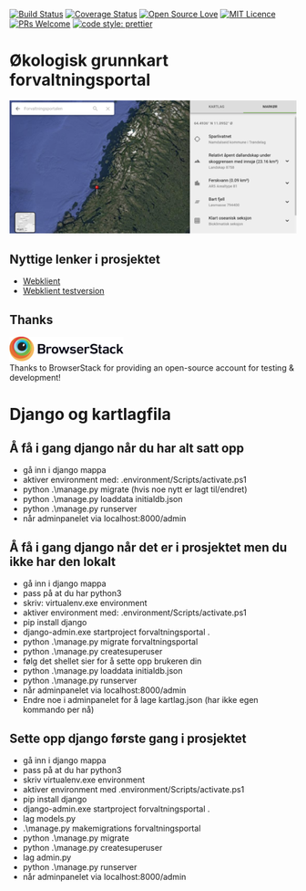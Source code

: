 [![Build Status](https://travis-ci.org/Artsdatabanken/forvaltningsportal.svg?branch=master)](https://travis-ci.org/Artsdatabanken/forvaltningsportal)
[![Coverage Status](https://coveralls.io/repos/github/Artsdatabanken/forvaltningsportal/badge.svg?branch=master)](https://coveralls.io/github/Artsdatabanken/forvaltningsportal?branch=master)
[![Open Source Love](https://badges.frapsoft.com/os/v2/open-source.svg?v=103)](https://github.com/ellerbrock/open-source-badges/)
[![MIT Licence](https://badges.frapsoft.com/os/mit/mit.svg?v=103)](https://opensource.org/licenses/mit-license.php)
[![PRs Welcome](https://img.shields.io/badge/PRs-welcome-brightgreen.svg)](CONTRIBUTING.md#pull-requests)
[![code style: prettier](https://img.shields.io/badge/code_style-prettier-ff69b4.svg?style=flat-square)](https://github.com/prettier/prettier)

# Økologisk grunnkart forvaltningsportal

![image](./doc/screenshot.png)

## Nyttige lenker i prosjektet

- [Webklient](https://forvaltningsportal.artsdatabanken.no)
- [Webklient testversion](https://forvaltningsportal.test.artsdatabanken.no)

## Thanks

<a href="https://www.browserstack.com/"><img src="doc/Browserstack-logo.svg" width="200px">
</a>
<br/>Thanks to BrowserStack for providing an open-source account for testing & development!

# Django og kartlagfila

## Å få i gang django når du har alt satt opp

- gå inn i django mappa
- aktiver environment med: .environment/Scripts/activate.ps1
- python .\manage.py migrate (hvis noe nytt er lagt til/endret)
- python .\manage.py loaddata initialdb.json
- python .\manage.py runserver
- når adminpanelet via localhost:8000/admin

## Å få i gang django når det er i prosjektet men du ikke har den lokalt

- gå inn i django mappa
- pass på at du har python3
- skriv: virtualenv.exe environment
- aktiver environment med: .environment/Scripts/activate.ps1
- pip install django
- django-admin.exe startproject forvaltningsportal .
- python .\manage.py migrate forvaltningsportal
- python .\manage.py createsuperuser
- følg det shellet sier for å sette opp brukeren din
- python .\manage.py loaddata initialdb.json
- python .\manage.py runserver
- når adminpanelet via localhost:8000/admin
- Endre noe i adminpanelet for å lage kartlag.json (har ikke egen kommando per nå)

## Sette opp django første gang i prosjektet

- gå inn i django mappa
- pass på at du har python3
- skriv virtualenv.exe environment
- aktiver environment med .environment/Scripts/activate.ps1
- pip install django
- django-admin.exe startproject forvaltningsportal .
- lag models.py
- .\manage.py makemigrations forvaltningsportal
- python .\manage.py migrate
- python .\manage.py createsuperuser
- lag admin.py
- python .\manage.py runserver
- når adminpanelet via localhost:8000/admin
